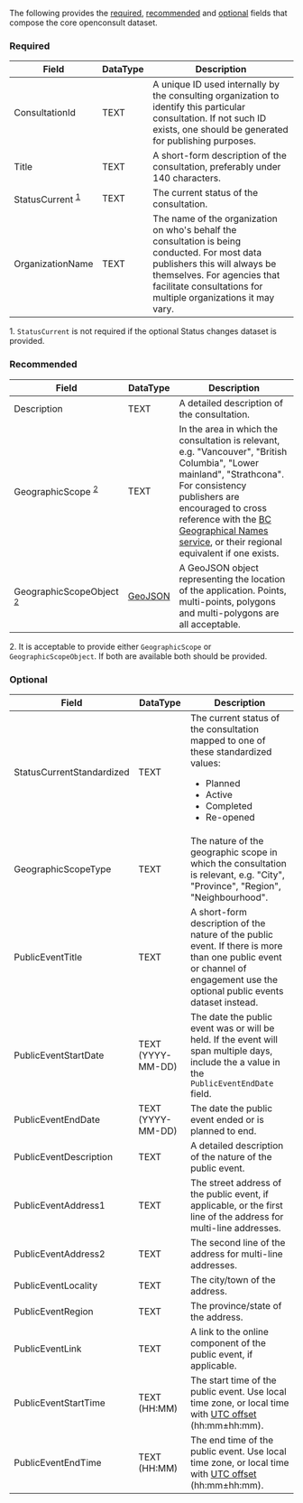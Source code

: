 The following provides the [required](#required), [recommended](#recommended) and [optional](#optional) fields that compose the core openconsult dataset.

### Required

Field                                | DataType | Description
-------------------------------------|----------|------------
ConsultationId                       | TEXT     | A unique ID used internally by the consulting organization to identify this particular consultation. If not such ID exists, one should be generated for publishing purposes.
Title                                | TEXT     | A short-form description of the consultation, preferably under 140 characters.
StatusCurrent <sup>[1](#note1)</sup> | TEXT     | The current status of the consultation.
OrganizationName                     | TEXT     | The name of the organization on who's behalf the consultation is being conducted. For most data publishers this will always be themselves. For agencies that facilitate consultations for multiple organizations it may vary.


<a name="note1">1</a>. `StatusCurrent` is not required if the optional Status changes dataset is provided.

### Recommended
Field                                        | DataType | Description
---------------------------------------------|----------|------------
Description                                  | TEXT     | A detailed description of the consultation.
GeographicScope <sup>[2](#note2)</sup>       | TEXT     | In the area in which the consultation is relevant, e.g. "Vancouver", "British Columbia", "Lower mainland", "Strathcona". For consistency publishers are encouraged to cross reference with the [BC Geographical Names service](http://geobc.gov.bc.ca/base-mapping/atlas/bcnames/dev.htm), or their regional equivalent if one exists.
GeographicScopeObject <sup>[2](#note2)</sup> | [GeoJSON](http://geojson.org/geojson-spec.html) | A GeoJSON object representing the location of the application. Points, multi-points, polygons and multi-polygons are all acceptable.

<a name="note2">2</a>. It is acceptable to provide either `GeographicScope` or `GeographicScopeObject`. If both are available both should be provided.

### Optional

Field                  | DataType          | Description
-----------------------|-------------------|------------
StatusCurrentStandardized | TEXT              | The current status of the consultation mapped to one of these standardized values: <ul><li>Planned</li><li>Active</li><li>Completed</li><li>Re-opened</li></ul>
GeographicScopeType    | TEXT              | The nature of the geographic scope in which the consultation is relevant, e.g. "City", "Province", "Region", "Neighbourhood".
PublicEventTitle       | TEXT              | A short-form description of the nature of the public event. If there is more than one public event or channel of engagement use the optional public events dataset instead.
PublicEventStartDate   | TEXT (YYYY-MM-DD) | The date the public event was or will be held. If the event will span multiple days, include the a value in the `PublicEventEndDate` field.
PublicEventEndDate     | TEXT (YYYY-MM-DD) |  The date the public event ended or is planned to end.
PublicEventDescription | TEXT              | A detailed description of the nature of the public event.
PublicEventAddress1    | TEXT              | The street address of the public event, if applicable, or the first line of the address for multi-line addresses.
PublicEventAddress2    | TEXT              | The second line of the address for multi-line addresses.
PublicEventLocality    | TEXT              | The city/town of the address.
PublicEventRegion      | TEXT              | The province/state of the address.
PublicEventLink        | TEXT              | A link to the online component of the public event, if applicable.
PublicEventStartTime   | TEXT (HH:MM)      | The start time of the public event. Use local time zone, or local time with [UTC offset](https://en.wikipedia.org/wiki/ISO_8601#Time_offsets_from_UTC) (hh:mm±hh:mm).
PublicEventEndTime     | TEXT (HH:MM)      | The end time of the public event. Use local time zone, or local time with [UTC offset](https://en.wikipedia.org/wiki/ISO_8601#Time_offsets_from_UTC) (hh:mm±hh:mm).
